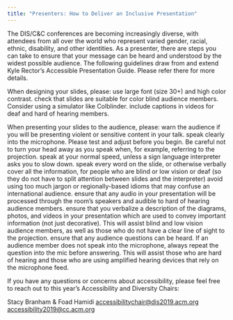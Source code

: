 ```yaml
---
title: "Presenters: How to Deliver an Inclusive Presentation"
---
```


The DIS/C&C conferences are becoming increasingly diverse, with attendees from all over the world who represent varied gender, racial, ethnic, disability, and other identities. As a presenter, there are steps you can take to ensure that your message can be heard and understood by the widest possible audience. The following guidelines draw from and extend Kyle Rector’s Accessible Presentation Guide. Please refer there for more details.

When designing your slides, please:
use large font (size 30+) and high color contrast.
check that slides are suitable for color blind audience members. Consider using a simulator like Colblinder.
include captions in videos for deaf and hard of hearing members.

When presenting your slides to the audience, please:
warn the audience if you will be presenting violent or sensitive content in your talk.
speak clearly into the microphone. Please test and adjust before you begin. Be careful not to turn your head away as you speak when, for example, referring to the projection.
speak at your normal speed, unless a sign language interpreter asks you to slow down.
speak every word on the slide, or otherwise verbally cover all the information, for people who are blind or low vision or deaf (so they do not have to split attention between slides and the interpreter)
avoid using too much jargon or regionally-based idioms that may confuse an international audience.
ensure that any audio in your presentation will be processed through the room’s speakers and audible to hard of hearing audience members.
ensure that you verbalize a description of the diagrams, photos, and videos in your presentation which are used to convey important information (not just decorative). This will assist blind and low vision audience members, as well as those who do not have a clear line of sight to the projection.
ensure that any audience questions can be heard. If an audience member does not speak into the microphone, always repeat the question into the mic before answering. This will assist those who are hard of hearing and those who are using amplified hearing devices that rely on the microphone feed.

If you have any questions or concerns about accessibility, please feel free to reach out to this year’s Accessibility and Diversity Chairs:

Stacy Branham & Foad Hamidi
accessibilitychair@dis2019.acm.org
accessibility2019@cc.acm.org




